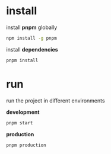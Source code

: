 # install

install **pnpm** globally
```bash
npm install -g pnpm
```

install **dependencies**
```bash
pnpm install
```

# run

run the project in different environments

**development**
```bash
pnpm start
```

**production**
```bash
pnpm production
```
